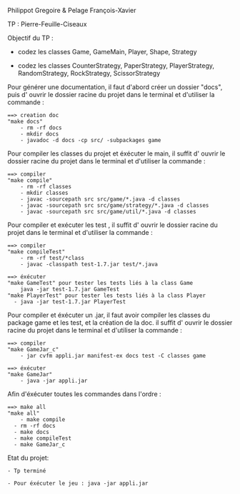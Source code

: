 Philippot Gregoire & Pelage François-Xavier

TP : Pierre-Feuille-Ciseaux

Objectif du TP :

  - codez les classes Game, GameMain, Player, Shape, Strategy

  - codez les classes CounterStrategy, PaperStrategy, PlayerStrategy, RandomStrategy, RockStrategy, ScissorStrategy

  Pour générer une documentation, il faut d'abord créer un dossier "docs",
  puis d' ouvrir le dossier racine du projet dans le terminal et d'utiliser la commande :

  	==> creation doc
  	"make docs"
  		- rm -rf docs
  		- mkdir docs
  		- javadoc -d docs -cp src/ -subpackages game

  Pour compiler les classes du projet et éxécuter le main,
  il suffit d' ouvrir le dossier racine du projet dans le terminal et d'utiliser la commande :

  	==> compiler
  	"make compile"
  		- rm -rf classes
  		- mkdir classes
    	- javac -sourcepath src src/game/*.java -d classes
    	- javac -sourcepath src src/game/strategy/*.java -d classes
    	- javac -sourcepath src src/game/util/*.java -d classes

  Pour compiler et exécuter les test ,
  il suffit d' ouvrir le dossier racine du projet dans le terminal et d'utiliser la commande :

  	==> compiler
  	"make compileTest"
  		- rm -rf test/*class
  		- javac -classpath test-1.7.jar test/*.java

  	==> éxécuter
  	"make GameTest"	pour tester les tests liés à la class Game
  		java -jar test-1.7.jar GameTest
    "make PlayerTest" pour tester les tests liés à la class Player
      - java -jar test-1.7.jar PlayerTest

  Pour compiler et éxécuter un .jar, il faut avoir compiler les classes du package game et les test, et la création de la doc.
  il suffit d' ouvrir le dossier racine du projet dans le terminal et d'utiliser la commande :

  	==> compiler
  	"make GameJar_c"
  		- jar cvfm appli.jar manifest-ex docs test -C classes game

  	==> éxécuter
  	"make GameJar"
  		- java -jar appli.jar


  Afin d'éxécuter toutes les commandes dans l'ordre :

  	==> make all
  	"make all"
    	- make compile
      - rm -rf docs
      -	make docs
      -	make compileTest
      -	make GameJar_c

  Etat du projet:

  	- Tp terminé

  	- Pour éxécuter le jeu : java -jar appli.jar

